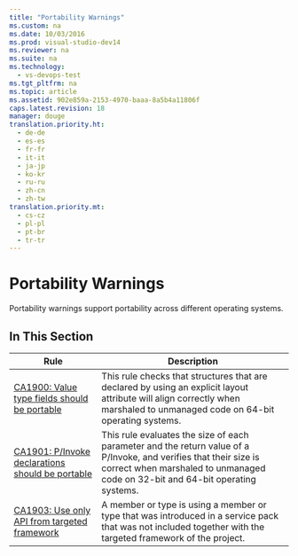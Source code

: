 ```yaml
---
title: "Portability Warnings"
ms.custom: na
ms.date: 10/03/2016
ms.prod: visual-studio-dev14
ms.reviewer: na
ms.suite: na
ms.technology: 
  - vs-devops-test
ms.tgt_pltfrm: na
ms.topic: article
ms.assetid: 902e859a-2153-4970-baaa-8a5b4a11806f
caps.latest.revision: 18
manager: douge
translation.priority.ht: 
  - de-de
  - es-es
  - fr-fr
  - it-it
  - ja-jp
  - ko-kr
  - ru-ru
  - zh-cn
  - zh-tw
translation.priority.mt: 
  - cs-cz
  - pl-pl
  - pt-br
  - tr-tr
---
```

# Portability Warnings
Portability warnings support portability across different operating systems.  
  
## In This Section  
  
|Rule|Description|  
|----------|-----------------|  
|[CA1900: Value type fields should be portable](../VS_IDE/CA1900--Value-type-fields-should-be-portable.md)|This rule checks that structures that are declared by using an explicit layout attribute will align correctly when marshaled to unmanaged code on 64-bit operating systems.|  
|[CA1901: P/Invoke declarations should be portable](../VS_IDE/CA1901--P-Invoke-declarations-should-be-portable.md)|This rule evaluates the size of each parameter and the return value of a P/Invoke, and verifies that their size is correct when marshaled to unmanaged code on 32-bit and 64-bit operating systems.|  
|[CA1903: Use only API from targeted framework](../VS_IDE/CA1903--Use-only-API-from-targeted-framework.md)|A member or type is using a member or type that was introduced in a service pack that was not included together with the targeted framework of the project.|